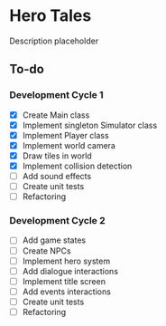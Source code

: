 # Hero Tales
Description placeholder

## To-do
### Development Cycle 1
- [X] Create Main class
- [X] Implement singleton Simulator class
- [X] Implement Player class
- [X] Implement world camera
- [X] Draw tiles in world
- [X] Implement collision detection
- [ ] Add sound effects
- [ ] Create unit tests
- [ ] Refactoring

### Development Cycle 2
- [ ] Add game states
- [ ] Create NPCs
- [ ] Implement hero system
- [ ] Add dialogue interactions
- [ ] Implement title screen
- [ ] Add events interactions
- [ ] Create unit tests
- [ ] Refactoring
